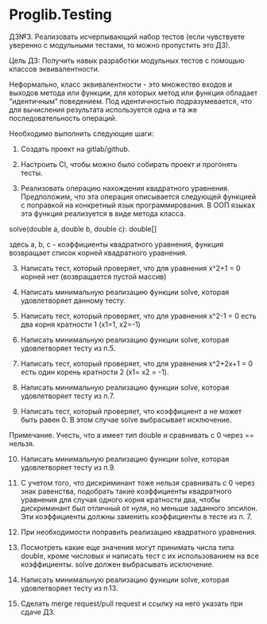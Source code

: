 # Proglib.Testing

ДЗ№3. Реализовать исчерпывающий набор тестов (если чувствуете уверенно с модульными тестами, то можно пропустить это ДЗ).

 

Цель ДЗ: Получить навык разработки модульных тестов с помощью классов эквивалентности.

 

Неформально, класс эквивалентности - это множество входов и выходов метода или функции, для которых метод или функция обладает “идентичным” поведением. Под идентичностью подразумевается, что для вычисления результата используется одна и та же последовательность операций.

 

Необходимо выполнить следующие шаги:

1. Создать проект на gitlab/github.

2. Настроить CI, чтобы можно было собирать проект и прогонять тесты.

 

3. Реализовать операцию нахождения квадратного уравнения. Предположим, что эта операция описывается следующей функцией c поправкой на конкретный язык программирования. В ООП языках эта функция реализуется в виде метода класса.

 

solve(double a, double b, double c): double[] 

 

здесь a, b, c - коэффициенты квадратного уравнения, функция возвращает список корней квадратного уравнения.

 

3. Написать тест, который проверяет, что для уравнения x^2+1 = 0 корней нет (возвращается пустой массив)

 

4. Написать минимальную реализацию функции solve, которая удовлетворяет данному тесту.

 

5. Написать тест, который проверяет, что для уравнения x^2-1 = 0 есть два корня кратности 1 (x1=1, x2=-1)

 

6. Написать минимальную реализацию функции solve, которая удовлетворяет тесту из п.5.

 

7. Написать тест, который проверяет, что для уравнения x^2+2x+1 = 0 есть один корень кратности 2 (x1= x2 = -1).

 

8. Написать минимальную реализацию функции solve, которая удовлетворяет тесту из п.7.

 

9. Написать тест, который проверяет, что коэффициент a не может быть равен 0. В этом случае solve выбрасывает исключение. 

Примечание. Учесть, что a имеет тип double и сравнивать с 0 через == нельзя.

 

10. Написать минимальную реализацию функции solve, которая удовлетворяет тесту из п.9.

 

11. С учетом того, что дискриминант тоже нельзя сравнивать с 0 через знак равенства, подобрать такие коэффициенты квадратного уравнения для случая одного корня кратности два, чтобы дискриминант был отличный от нуля, но меньше заданного эпсилон. Эти коэффициенты должны заменить коэффициенты в тесте из п. 7.

 

12. При необходимости поправить реализацию квадратного уравнения.

 

13. Посмотреть какие еще значения могут принимать числа типа double, кроме числовых и написать тест с их использованием на все коэффициенты. solve должен выбрасывать исключение.

 

14.  Написать минимальную реализацию функции solve, которая удовлетворяет тесту из п.13.

 

15. Сделать merge request/pull request и ссылку на него указать при сдаче ДЗ.  
